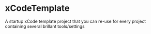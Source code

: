 # xCodeTemplate
A startup xCode template project that you can re-use for every project containing several brillant tools/settings
